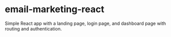 # email-marketing-react
Simple React app with a landing page, login page, and dashboard page with routing and authentication.
